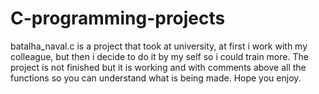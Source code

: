 # C-programming-projects

batalha_naval.c is a project that  took at university, at first i work with my colleague, but then i decide to do it by my self so i could train more.
The project is not finished but it is working and with comments above all the functions so you can understand what is being made.
Hope you enjoy.
